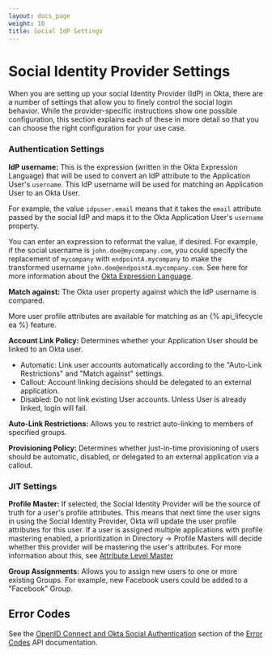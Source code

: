 ```yaml
---
layout: docs_page
weight: 10
title: Social IdP Settings
---
```


# Social Identity Provider Settings

When you are setting up your social Identity Provider (IdP) in Okta, there are a number of settings that allow you to finely control the social login behavior. While the provider-specific instructions show one possible configuration, this section explains each of these in more detail so that you can choose the right configuration for your use case.

### Authentication Settings

**IdP username:** This is the expression (written in the Okta Expression Language) that will be used to convert an IdP attribute to the Application User's `username`. This IdP username will be used for matching an Application User to an Okta User.

For example, the value `idpuser.email` means that it takes the `email` attribute passed by the social IdP and maps it to the Okta Application User's `username` property.

You can enter an expression to reformat the value, if desired. For example, if the social username is `john.doe@mycompany.com`, you could specify the replacement of `mycompany` with `endpointA.mycompany` to make the transformed username `john.doe@endpointA.mycompany.com`. See here for more information about the [Okta Expression Language](/docs/getting_started/okta_expression_lang.html).

**Match against:** The Okta user property against which the IdP username is compared.

More user profile attributes are available for matching as an {% api_lifecycle ea %} feature.

**Account Link Policy:** Determines whether your Application User should be linked to an Okta user.

* Automatic: Link user accounts automatically according to the "Auto-Link Restrictions" and "Match against" settings.
* Callout: Account linking decisions should be delegated to an external application.
* Disabled: Do not link existing User accounts. Unless User is already linked, login will fail.

**Auto-Link Restrictions:** Allows you to restrict auto-linking to members of specified groups.

**Provisioning Policy:** Determines whether just-in-time provisioning of users should be automatic, disabled, or delegated to an external application via a callout.

### JIT Settings

**Profile Master:** If selected, the Social Identity Provider will be the source of truth for a user's profile attributes. This means that next time the user signs in using the Social Identity Provider, Okta will update the user profile attributes for this user. If a user is assigned multiple applications with profile mastering enabled, a prioritization in Directory -> Profile Masters will decide whether this provider will be mastering the user's attributes. For more information about this, see [Attribute Level Master](https://help.okta.com/en/prod/Content/Topics/Directory/Attribute_Level_Mastering.htm?Highlight=Attribute%20Level%20Mastering)

**Group Assignments:** Allows you to assign new users to one or more existing Groups. For example, new Facebook users could be added to a "Facebook" Group.

## Error Codes

See the [OpenID Connect and Okta Social Authentication](/reference/error_codes/index.html#openid-connect-and-okta-social-authentication) section of the [Error Codes](/docs/api/getting_started/error_codes.html) API documentation.
